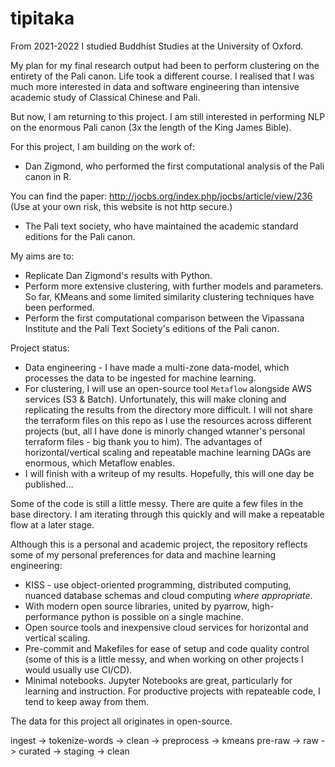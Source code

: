 # tipitaka

From 2021-2022 I studied Buddhist Studies at the University of Oxford.

My plan for my final research output had been to perform clustering on the entirety of the Pali canon.
Life took a different course. I realised that I was much more interested in data and software engineering than intensive academic study of Classical Chinese and Pali.

But now, I am returning to this project.
I am still interested in performing NLP on the enormous Pali canon (3x the length of the King James Bible).

For this project, I am building on the work of:
* Dan Zigmond, who performed the first computational analysis of the Pali canon in R.

You can find the paper:
http://jocbs.org/index.php/jocbs/article/view/236
(Use at your own risk, this website is not http secure.)

* The Pali text society, who have maintained the academic standard editions for the Pali canon.

My aims are to:
* Replicate Dan Zigmond's results with Python.
* Perform more extensive clustering, with further models and parameters. So far, KMeans and some limited similarity clustering techniques have been performed.
* Perform the first computational comparison between the Vipassana Institute and the Pali Text Society's editions of the Pali canon.


Project status:
* Data engineering - I have made a multi-zone data-model, which processes the data to be ingested for machine learning.
* For clustering, I will use an open-source tool `Metaflow` alongside AWS services (S3 & Batch).
Unfortunately, this will make cloning and replicating the results from the directory more difficult. I will not share the terraform files on this repo as I use the resources across different projects (but, all I have done is minorly changed wtanner's personal terraform files - big thank you to him). The advantages of horizontal/vertical scaling and repeatable machine learning DAGs are enormous, which Metaflow enables.
* I will finish with a writeup of my results. Hopefully, this will one day be published...


Some of the code is still a little messy.
There are quite a few files in the base directory. I am iterating through this quickly and will make a repeatable flow at a later stage.

Although this is a personal and academic project, the repository reflects some of my personal preferences for data and machine learning engineering:
* KISS - use object-oriented programming, distributed computing, nuanced database schemas and cloud computing _where appropriate_.
* With modern open source libraries, united by pyarrow, high-performance python is possible on a single machine.
* Open source tools and inexpensive cloud services for horizontal and vertical scaling.
* Pre-commit and Makefiles for ease of setup and code quality control (some of this is a little messy, and when working on other projects I would usually use CI/CD).
* Minimal notebooks. Jupyter Notebooks are great, particularly for learning and instruction. For productive projects with repateable code, I tend to keep away from them.

The data for this project all originates in open-source.


ingest -> tokenize-words -> clean -> preprocess -> kmeans
pre-raw -> raw -> curated -> staging -> clean

